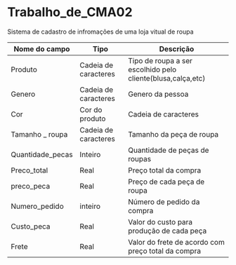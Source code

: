 # Trabalho_de_CMA02

Sistema de cadastro  de infromações de uma loja vitual de roupa

|Nome do campo|Tipo|Descrição|
|-------------|----|---------|
|Produto|Cadeia de caracteres|Tipo de roupa a ser escolhido pelo cliente(blusa,calça,etc)|
Genero|Cadeia de caracteres|Genero da pessoa|
Cor|Cor do produto|Cadeia de caracteres|Cor da peça de roupa|
Tamanho _ roupa|Cadeia de caracteres|Tamanho da peça de roupa|
Quantidade_pecas|Inteiro|Quantidade de peças de roupas|
Preco_total|Real|Preço total da compra|
preco_peca|Real|Preço de cada peça de roupa|
Numero_pedido|inteiro|Número de pedido da compra|
Custo_peca|Real|Valor do custo para produção de cada  peça |
Frete|Real|Valor do frete de acordo com preço total da compra|
